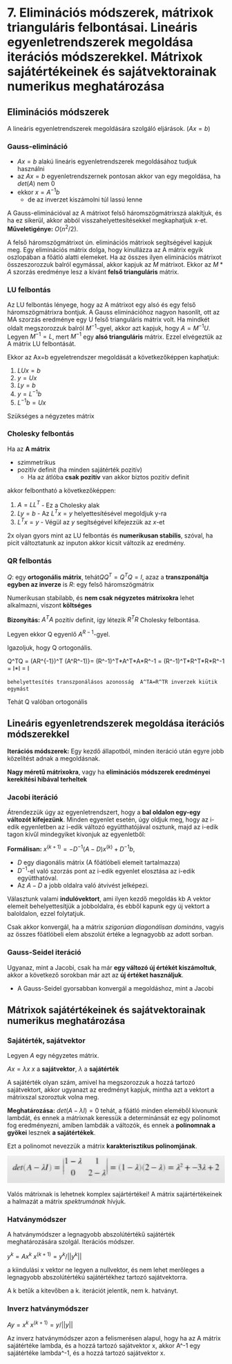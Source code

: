 


# 7. Eliminációs módszerek, mátrixok trianguláris felbontásai. Lineáris egyenletrendszerek megoldása iterációs módszerekkel. Mátrixok sajátértékeinek és sajátvektorainak numerikus meghatározása


## Eliminációs módszerek
A lineáris egyenletrendszerek megoldására szolgáló eljárások. ($Ax = b$)

### Gauss-elimináció

- $Ax=b$ alakú lineáris egyenletrendszerek megoldásához tudjuk használni
- az $Ax=b$ egyenletrendszernek pontosan akkor van egy megoldása, ha $det(A)$ nem 0
- ekkor $x = A^{-1}b$
    - de az inverzet kiszámolni túl lassú lenne

A Gauss-eliminációval az A mátrixot felső háromszögmátrixszá alakítjuk, és ha ez sikerül, akkor abból visszahelyettesítésekkel megkaphatjuk x-et. **Műveletigénye:** $O(n^2/2)$.

A felső háromszögmátrixot ún. eliminációs mátrixok segítségével kapjuk meg. Egy eliminációs mátrix dolga, hogy kinullázza az A mátrix egyik oszlopában a főátló alatti elemeket. Ha az összes ilyen eliminációs mátrixot összeszorozzuk balról egymással, akkor kapjuk az $M$ mátrixot. Ekkor az $M*A$ szorzás eredménye lesz a kívánt **felső trianguláris** mátrix.

### LU felbontás

Az LU felbontás lényege, hogy az A mátrixot egy alsó és egy felső háromszögmátrixra bontjuk. A Gauss eliminációhoz nagyon hasonlít, ott az MA szorzás eredménye egy U felső trianguláris mátrix volt. Ha mindkét oldalt megszorozzuk balról $M^{-1}$-gyel, akkor azt kapjuk, hogy $A = M^{-1}U$. Legyen $M^{-1}=L$, mert $M^{-1}$ egy **alsó trianguláris** mátrix. Ezzel elvégeztük az A mátrix LU felbontását.

Ekkor az Ax=b egyeletrendszer megoldását a következőképpen kaphatjuk:
1. $LUx=b$
2. $y = Ux$
3. $Ly=b$
4. $y = L^{-1}b$
5. $L^{-1}b = Ux$

Szükséges a négyzetes mátrix
### Cholesky felbontás

Ha az **A mátrix**
- szimmetrikus
- pozitív definit (ha minden sajátérték pozitív)
	- Ha az átlóba **csak pozitív** van akkor biztos pozitív definit

akkor felbontható a következőképpen: 
1. $A=LL^T$ - Ez a Cholesky alak
2. $Ly = b$ - Az $L^Tx = y$ helyettesítésével megoldjuk y-ra
3. $L^Tx = y$ - Végül az $y$ segítségével kifejezzük az $x$-et

2x olyan gyors mint az LU felbontás és **numerikusan stabilis**, szóval, ha picit változtatunk az inputon akkor kicsit változik az eredmény.

### QR felbontás
$Q$: egy **ortogonális mátrix**, tehát$QQ^T = Q^TQ = I$, azaz a **transzponáltja egyben az inverze** is
$R$: egy felső háromszögmátrix

Numerikusan stabilabb, és **nem csak négyzetes mátrixokra** lehet alkalmazni, viszont **költséges**

**Bizonyítás:**
$A^TA$ pozitív definit, így létezik $R^TR$ Cholesky felbontása.

Legyen ekkor Q egyenlő $A^{R-1}$-gyel.

Igazoljuk, hogy Q ortogonális.

Q^TQ = (AR^{-1})^T (A^R^-1)}= (R^-1)^T\*A^T\*A\*R^-1 = (R^-1)^T\*R^T\*R\*R^-1 = I\*I = I

    behelyettesítés transzponálásos azonosság  A^TA=R^TR inverzek kiütik egymást

Tehát Q valóban ortogonális 

## Lineáris egyenletrendszerek megoldása iterációs módszerekkel

**Iterációs módszerek:** Egy kezdő állapotból, minden iteráció után egyre jobb közelítést adnak a megoldásnak. 

**Nagy méretű mátrixokra**, vagy ha **eliminációs módszerek eredményei kerekitési hibával terheltek**
### Jacobi iteráció

Átrendezzük úgy az egyenletrendszert, hogy a **bal oldalon egy-egy változót kifejezünk**.
Minden egyenlet esetén, úgy oldjuk meg, hogy az i-edik egyenletben az i-edik változó együtthatójával osztunk, majd az i-edik tagon kívűl mindegyiket kivonjuk az egyenletből:

**Formálisan:**
$x^{(k+1)} = -D^{-1}(A-D)x^{(k)}+D^{-1}b$,
- $D$ egy diagonális mátrix (A főátlóbeli elemeit tartalmazza)
- $D^{-1}$-el való szorzás pont az i-edik egyenlet elosztása az i-edik együtthatóval.
- Az $A-D$ a jobb oldalra való átvivést jelképezi.

Választunk valami **indulóvektort**, ami ilyen kezdő megoldás kb
A vektor elemeit behelyettesítjük a jobboldalra, és ebből kapunk egy új vektort a baloldalon, ezzel folytatjuk.

Csak akkor konvergál, ha a mátrix *szigorúan diagonálisan domináns*, vagyis az összes főátlóbeli elem abszolút értéke a legnagyobb az adott sorban.

### Gauss-Seidel iteráció

Ugyanaz, mint a Jacobi, csak ha már **egy változó új értékét kiszámoltuk**, akkor a következő sorokban már azt az **új értéket használjuk**. 

- A Gauss-Seidel gyorsabban konvergál a megoldáshoz, mint a Jacobi

## Mátrixok sajátértékeinek és sajátvektorainak numerikus meghatározása

### Sajátérték, sajátvektor
Legyen $A$ egy négyzetes mátrix.

$Ax = \lambda x$
$x$ a **sajátvektor**, $\lambda$ a **sajátérték**

A sajátérték olyan szám, amivel ha megszorozzuk a hozzá tartozó sajátvektort, akkor ugyanazt az eredményt kapjuk, mintha azt a vektort a mátrixszal szoroztuk volna meg.

**Meghatározása:** $det(A - \lambda I) = 0$
tehát, a főátló minden eleméből kivonunk lambdát, és ennek a mátrixnak keressük a determinánsát
ez egy polinomot fog eredményezni, amiben lambdák a változók, és ennek a **polinomnak a gyökei** lesznek **a sajátértékek**.

Ezt a polinomot nevezzük a mátrix **karakterisztikus polinomjának**.

![sajatérték](sajatertek.JPG)

Valós mátrixnak is lehetnek komplex sajártértékei!
A mátrix sajártértékeinek a halmazát a mátrix *spektrumának* hívjuk.

### Hatványmódszer

A hatványmódszer a legnagyobb abszolútértékű sajátérték meghatározására szolgál.
Iterációs módszer.

$y^k = Ax^k$
$x^{(k+1)} = y^k/||y^k||$

a kiindulási x vektor ne legyen a nullvektor, és nem lehet merőleges a legnagyobb abszolútértékú sajátértékhez tartozó sajátvektorra.

A k betűk a kitevőben a k. iterációt jelentik, nem k. hatványt.

### Inverz hatványmódszer

$Ay=x^k$
$x^(k+1) = y/||y||$

Az inverz hatványmódszer azon a felismerésen alapul, hogy ha az A mátrix sajátértéke lambda, és a hozzá tartozó sajátvektor x, akkor A^-1 egy sajátértéke lambda^-1, és a hozzá tartozó sajátvektor x.


